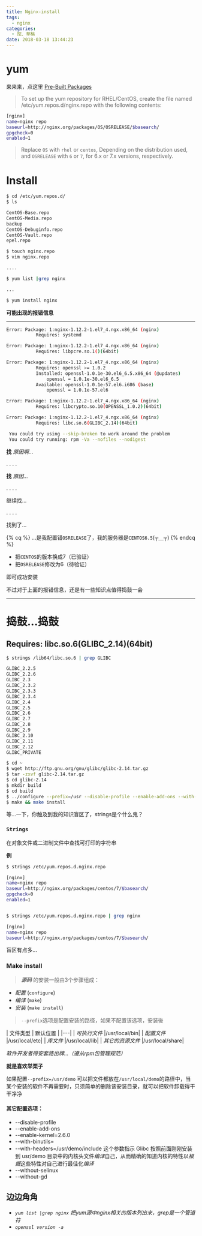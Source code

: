 ```yaml
---
title: Nginx-install
tags:
  - nginx
categories:
  - 挖、草稿
date: 2018-03-18 13:44:23
---
```



# yum

来来来，点这里
[Pre-Built Packages](http://nginx.org/en/linux_packages.html#stable)

> To set up the yum repository for RHEL/CentOS,
> create the file named /etc/yum.repos.d/nginx.repo with the following contents:

<!-- more -->

```bash
[nginx]
name=nginx repo
baseurl=http://nginx.org/packages/OS/OSRELEASE/$basearch/
gpgcheck=0
enabled=1
```
> Replace `OS` with `rhel` or `centos`,
> Depending on the distribution used, and `OSRELEASE` with `6` or `7`, for 6.x or 7.x versions, respectively.

# Install

```bash
$ cd /etc/yum.repos.d/
$ ls

CentOS-Base.repo
CentOS-Media.repo
backup
CentOS-Debuginfo.repo
CentOS-Vault.repo
epel.repo

$ touch nginx.repo
$ vim nginx.repo

....

$ yum list |grep nginx

...

$ yum install nginx
```

**可能出现的报错信息**

---

```bash
Error: Package: 1:nginx-1.12.2-1.el7_4.ngx.x86_64 (nginx)
           Requires: systemd

Error: Package: 1:nginx-1.12.2-1.el7_4.ngx.x86_64 (nginx)
           Requires: libpcre.so.1()(64bit)

Error: Package: 1:nginx-1.12.2-1.el7_4.ngx.x86_64 (nginx)
           Requires: openssl >= 1.0.2
           Installed: openssl-1.0.1e-30.el6_6.5.x86_64 (@updates)
               openssl = 1.0.1e-30.el6_6.5
           Available: openssl-1.0.1e-57.el6.i686 (base)
               openssl = 1.0.1e-57.el6

Error: Package: 1:nginx-1.12.2-1.el7_4.ngx.x86_64 (nginx)
           Requires: libcrypto.so.10(OPENSSL_1.0.2)(64bit)

Error: Package: 1:nginx-1.12.2-1.el7_4.ngx.x86_64 (nginx)
           Requires: libc.so.6(GLIBC_2.14)(64bit)

 You could try using --skip-broken to work around the problem
 You could try running: rpm -Va --nofiles --nodigest
```

**找** *原因啊...*

.
.
.
.

**找** *原因...*

.
.
.
.

继续找...

.
.
.
.

找到了...


{% cq %} ...是我配置错`OSRELEASE`了，我的服务器是`CENTOS6.5`(┬＿┬) {% endcq %}


+ 把`CENTOS`的版本换成7（已验证）
+ 把`OSRELEASE`修改为6（待验证）

即可成功安装

不过对于上面的报错信息，还是有一些知识点值得捣鼓一会

---

# 捣鼓...捣鼓

## Requires: libc.so.6(GLIBC_2.14)(64bit)

```bash
$ strings /lib64/libc.so.6 | grep GLIBC

GLIBC_2.2.5
GLIBC_2.2.6
GLIBC_2.3
GLIBC_2.3.2
GLIBC_2.3.3
GLIBC_2.3.4
GLIBC_2.4
GLIBC_2.5
GLIBC_2.6
GLIBC_2.7
GLIBC_2.8
GLIBC_2.9
GLIBC_2.10
GLIBC_2.11
GLIBC_2.12
GLIBC_PRIVATE

$ cd ~
$ wget http://ftp.gnu.org/gnu/glibc/glibc-2.14.tar.gz
$ tar -zxvf glibc-2.14.tar.gz
$ cd glibc-2.14
$ mkdir build
$ cd build
$ ../configure --prefix=/usr --disable-profile --enable-add-ons --with-headers=/usr/include --with-binutils=/usr/bin
$ make && make install
```

等...一下，你触及到我的知识盲区了，strings是个什么鬼？


### `Strings`

在对象文件或二进制文件中查找可打印的字符串

**例**

```bash
$ strings /etc/yum.repos.d.nginx.repo

[nginx]
name=nginx repo
baseurl=http://nginx.org/packages/centos/7/$basearch/
gpgcheck=0
enabled=1


$ strings /etc/yum.repos.d.nginx.repo | grep nginx

[nginx]
name=nginx repo
baseurl=http://nginx.org/packages/centos/7/$basearch/
```


盲区有点多...

### Make install

> ***源码*** 的安装一般由3个步骤组成：

+ *配置* (`configure`)
+ *编译* (`make`)
+ *安装* (`make install`)

> `--prefix`选项是配置安装的路径，如果不配置该选项，安装後

| 文件类型 | 默认位置 |
|---|
| *可执行文件*     |/usr/local/bin|
| *配置文件*      |/usr/local/etc|
| *库文件*        |/usr/local/lib|
| *其它的资源文件* |/usr/local/share|

*软件开发者得安套路出牌...（遵从rpm包管理规范）*


**就是喜欢举栗子**

如果配置`--prefix=/usr/demo`
可以把文件都放在`/usr/local/demo`的路径中，当某个安装的软件不再需要时，只须简单的删除该安装目录，就可以把软件卸载得干干净净

#### 其它配置选项：

+ --disable-profile
+ --enable-add-ons
+ --enable-kernel=2.6.0
+ --with-binutils=
+ --with-headers=/usr/demo/include
  这个参数指示 Glibc 按照前面刚刚安装到 usr/demo 目录中的内核头文件*编译*自己，从而精确的知道内核的特性以*根据*这些特性对自己进行最佳化*编译*
+ --without-selinux
+ --without-gd

## 边边角角

+ *`yum list |grep nginx` 把yum源中nginx相关的版本列出来，grep是一个管道符*
+ *`openssl version -a`*


